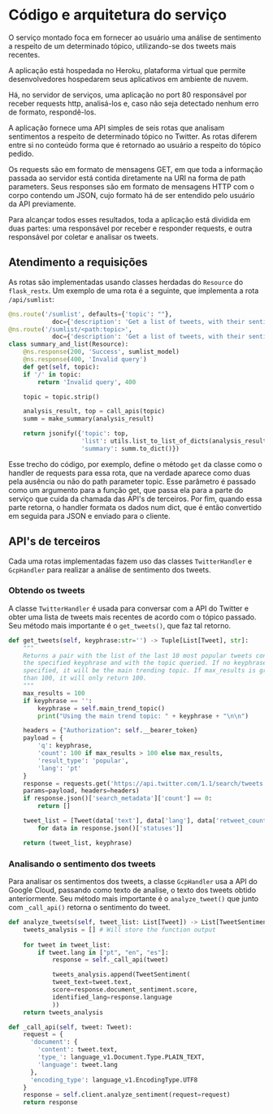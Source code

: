 # Código e arquitetura do serviço

O serviço montado foca em fornecer ao usuário uma análise de sentimento a respeito de um determinado tópico, utilizando-se dos tweets mais recentes.

A aplicação está hospedada no Heroku, plataforma virtual que permite desenvolvedores hospedarem seus aplicativos em ambiente de nuvem.

Há, no servidor de serviços, uma aplicação no port 80 responsável por receber requests http, analisá-los e, caso não seja detectado nenhum erro de formato, respondê-los.

A aplicação fornece uma API simples de seis rotas que analisam sentimentos a respeito de determinado tópico no Twitter. As rotas diferem entre si no conteúdo forma que é retornado ao usuário a respeito do tópico pedido.

Os requests são em formato de mensagens GET, em que toda a informação passada ao servidor está contida diretamente na URI na forma de path parameters. Seus responses são em formato de mensagens HTTP com o corpo contendo um JSON, cujo formato há de ser entendido pelo usuário da API previamente.

Para alcançar todos esses resultados, toda a aplicação está dividida em duas partes: uma responsável por receber e responder requests, e outra responsável por coletar e analisar os tweets.

## Atendimento a requisições

As rotas são implementadas usando classes herdadas do `Resource` do `flask_restx`. Um exemplo de uma rota é a seguinte, que implementa a rota `/api/sumlist`:

```python
@ns.route('/sumlist', defaults={'topic': ""},
            doc={'description': 'Get a list of tweets, with their sentiment analysis, and a summary for the #1 Trend Topic.'})
@ns.route('/sumlist/<path:topic>',
            doc={'description': 'Get a list of tweets, with their sentiment analysis, and a summary for a given topic.'})
class summary_and_list(Resource):
    @ns.response(200, 'Success', sumlist_model)
    @ns.response(400, 'Invalid query')
    def get(self, topic):
    if '/' in topic:
        return 'Invalid query', 400

    topic = topic.strip()

    analysis_result, top = call_apis(topic)
    summ = make_summary(analysis_result)

    return jsonify({'topic': top,
                    'list': utils.list_to_list_of_dicts(analysis_result),
                    'summary': summ.to_dict()})
```
Esse trecho do código, por exemplo, define o método `get` da classe como o handler de requests para essa rota, que na verdade aparece como duas pela ausência ou não do path parameter topic. Esse parâmetro é passado como um argumento para a função get, que passa ela para a parte do serviço que cuida da chamada das API's de terceiros. Por fim, quando essa parte retorna, o handler formata os dados num dict, que  é então convertido em seguida para JSON e enviado para o cliente.

## API's de terceiros

Cada uma rotas implementadas fazem uso das classes `TwitterHandler` e `GcpHandler` para realizar a análise de sentimento dos tweets.

### Obtendo os tweets
A classe `TwitterHandler` é usada para conversar com a API do Twitter e obter uma lista de tweets mais recentes de acordo com o tópico passado.
Seu método mais importante é o `get_tweets()`, que faz tal retorno. 

```python
def get_tweets(self, keyphrase:str='') -> Tuple[List[Tweet], str]:
    """
    Returns a pair with the list of the last 10 most popular tweets containing
    the specified keyphrase and with the topic queried. If no keyphrase is
    specified, it will be the main trending topic. If max_results is greater
    than 100, it will only return 100.
    """
    max_results = 100
    if keyphrase == '':
        keyphrase = self.main_trend_topic()
        print("Using the main trend topic: " + keyphrase + "\n\n")

    headers = {"Authorization": self.__bearer_token}
    payload = {
        'q': keyphrase,
        'count': 100 if max_results > 100 else max_results,
        'result_type': 'popular',
        'lang': 'pt'
    }
    response = requests.get('https://api.twitter.com/1.1/search/tweets.json',
    params=payload, headers=headers)
    if response.json()['search_metadata']['count'] == 0:
        return []

    tweet_list = [Tweet(data['text'], data['lang'], data['retweet_count'])
        for data in response.json()['statuses']]

    return (tweet_list, keyphrase)
```

### Analisando o sentimento dos tweets
Para analisar os sentimentos dos tweets, a classe `GcpHandler` usa a API do Google Cloud, passando como texto de analise, o texto dos tweets obtido anteriormente.
Seu método mais importante é o `analyze_tweet()` que junto com `_call_api()` retorna o sentimento do tweet.

```python
def analyze_tweets(self, tweet_list: List[Tweet]) -> List[TweetSentiment]:
    tweets_analysis = [] # Will store the function output
    
    for tweet in tweet_list:
        if tweet.lang in ["pt", "en", "es"]:
            response = self._call_api(tweet)

            tweets_analysis.append(TweetSentiment(
            tweet_text=tweet.text,
            score=response.document_sentiment.score,
            identified_lang=response.language
            ))
    return tweets_analysis

def _call_api(self, tweet: Tweet):
    request = {
      'document': {
        'content': tweet.text,
        'type_': language_v1.Document.Type.PLAIN_TEXT,
        'language': tweet.lang
      },
      'encoding_type': language_v1.EncodingType.UTF8
    }
    response = self.client.analyze_sentiment(request=request)
    return response
```
